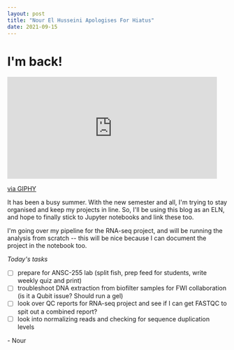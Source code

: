 ```yaml
---
layout: post
title: "Nour El Husseini Apologises For Hiatus"
date: 2021-09-15
---
```


# I'm back!
<iframe src="https://giphy.com/embed/5PiIuCHlkQ58Y" width="480" height="233" frameBorder="0" class="giphy-embed" allowFullScreen></iframe><p><a href="https://giphy.com/gifs/arrested-development-mistake-5PiIuCHlkQ58Y">via GIPHY</a></p>
It has been a busy summer. With the new semester and all, I'm trying to stay organised and keep my projects in line. So, I'll be using this blog as an ELN, and hope to finally stick to Jupyter notebooks and link these too. 

I'm going over my pipeline for the RNA-seq project, and will be running the analysis from scratch -- this will be nice because I can document the project in the notebook too. 

*Today's tasks*
- [ ] prepare for ANSC-255 lab (split fish, prep feed for students, write weekly quiz and print)
- [ ] troubleshoot DNA extraction from biofilter samples for FWI collaboration (is it a Qubit issue? Should run a gel)
- [ ] look over QC reports for RNA-seq project and see if I can get FASTQC to spit out a combined report? 
- [ ] look into normalizing reads and checking for sequence duplication levels

\- Nour
